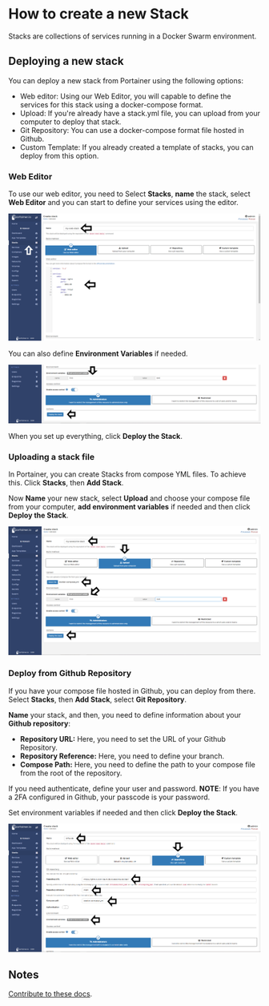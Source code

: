 # How to create a new Stack

Stacks are collections of services running in a Docker Swarm environment.

## Deploying a new stack

You can deploy a new stack from Portainer using the following options:

* Web editor: Using our Web Editor, you will capable to define the services for this stack using a docker-compose format. 
* Upload: If you're already have a stack.yml file, you can upload from your computer to deploy that stack.
* Git Repository: You can use a docker-compose format file hosted in Github.
* Custom Template: If you already created a template of stacks, you can deploy from this option. 

### Web Editor

To use our web editor, you need to Select <b>Stacks</b>, <b>name</b> the stack, select <b>Web Editor</b> and you can start to define your services using the editor. 

![create](assets/create-1.png)

You can also define <b>Environment Variables</b> if needed. 

![create](assets/create-2.png)

When you set up everything, click <b>Deploy the Stack</b>.

### Uploading a stack file

In Portainer, you can create Stacks from compose YML files. To achieve this. Click <b>Stacks</b>, then <b>Add Stack</b>.

Now <b>Name</b> your new stack, select <b>Upload</b> and choose your compose file from your computer, <b>add environment variables</b> if needed and then click <b>Deploy the Stack</b>.

![create](assets/create-3.png)

### Deploy from Github Repository

If you have your compose file hosted in Github, you can deploy from there. Select <b>Stacks</b>, then <b>Add Stack</b>, select <b>Git Repository</b>. 

<b>Name</b> your stack, and then, you need to define information about your <b>Github repository</b>:

* <b>Repository URL:</b> Here, you need to set the URL of your Github Repository.
* <b>Repository Reference:</b> Here, you need to define your branch.
* <b>Compose Path:</b> Here, you need to define the path to your compose file from the root of the repository.

If you need authenticate, define your user and password. <b>NOTE</b>: If you have a 2FA configured in Github, your passcode is your password. 

Set environment variables if needed and then click <b>Deploy the Stack</b>.

![create](assets/create-4.png)

## Notes

[Contribute to these docs](https://github.com/portainer/portainer-docs/blob/master/contributing.md).